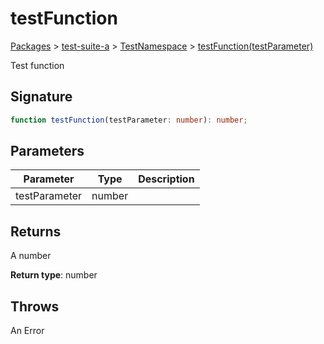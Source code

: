 # testFunction

[Packages](/) > [test-suite-a](/test-suite-a/) > [TestNamespace](/test-suite-a/testnamespace-namespace/) > [testFunction(testParameter)](/test-suite-a/testnamespace-namespace/testfunction-function)

Test function

<a id="testfunction-signature"></a>

## Signature

```typescript
function testFunction(testParameter: number): number;
```

<a id="testfunction-parameters"></a>

## Parameters

| Parameter | Type | Description |
| - | - | - |
| testParameter | number | |

<a id="testfunction-returns"></a>

## Returns

A number

**Return type**: number

<a id="testfunction-throws"></a>

## Throws

An Error

